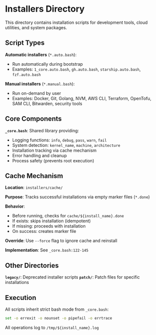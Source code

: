 # Installers Directory

This directory contains installation scripts for development tools, cloud utilities, and system packages.

## Script Types

**Automatic installers** (`*.auto.bash`):
- Run automatically during bootstrap
- Examples: `1_core.auto.bash`, `gh.auto.bash`, `starship.auto.bash`, `fzf.auto.bash`

**Manual installers** (`*.manual.bash`):
- Run on-demand by user
- Examples: Docker, Git, Golang, NVM, AWS CLI, Terraform, OpenTofu, SAM CLI, Bitwarden, security tools

## Core Components

**`_core.bash`**: Shared library providing:
- Logging functions: `info`, `debug`, `pass`, `warn`, `fail`
- System detection: `kernel_name`, `machine`, `architecture`
- Installation tracking via cache mechanism
- Error handling and cleanup
- Process safety (prevents root execution)

## Cache Mechanism

**Location**: `installers/cache/`

**Purpose**: Tracks successful installations via empty marker files (`*.done`)

**Behavior**:
- Before running, checks for `cache/${install_name}.done`
- If exists: skips installation (idempotent)
- If missing: proceeds with installation
- On success: creates marker file

**Override**: Use `--force` flag to ignore cache and reinstall

**Implementation**: See `_core.bash:122-145`

## Other Directories

**`legacy/`**: Deprecated installer scripts
**`patch/`**: Patch files for specific installations

## Execution

All scripts inherit strict bash mode from `_core.bash`:
```bash
set -o errexit -o nounset -o pipefail -o errtrace
```

All operations log to `/tmp/${install_name}.log`
